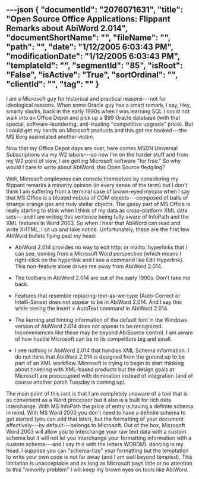 ---json
{
  "documentId": "2076071631",
  "title": "Open Source Office Applications: Flippant Remarks about AbiWord 2.014",
  "documentShortName": "",
  "fileName": "",
  "path": "",
  "date": "1/12/2005 6:03:43 PM",
  "modificationDate": "1/12/2005 6:03:43 PM",
  "templateId": "",
  "segmentId": "85",
  "isRoot": "False",
  "isActive": "True",
  "sortOrdinal": "",
  "clientId": "",
  "tag": ""
}
---

I am a Microsoft guy for historical and practical reasons---not for ideological reasons. When some Oracle guy has a smart remark, I say, Hey, smarty slacks, back in the early 1990s when I was learning SQL I could not walk into an Office Depot and pick up a $99 Oracle database (with that special, software-laundering, anti-trusting &quot;competitive upgrade&quot; price). But I could get my hands on Microsoft products and this got me hooked---the MS Borg assimilated another victim.

Now that my Office Depot days are over, here comes MSDN Universal Subscriptions via my W2 labors---so now I'm on the harder stuff and from my W2 point of view, I am getting Microsoft software &quot;for free.&quot; So why would I care to write about AbiWord, this Open Source fledgling?

Well, Microsoft employees can console themselves by considering my flippant remarks a minority opinion (in every sense of the term) but I don't think I am suffering from a terminal case of brown-eyed myopia when I say that MS Office is a bloated nebula of COM objects---composed of balls of strange orange gas and truly stellar objects. The gassy part of MS Office is really starting to stink when I think of my data as cross-platform XML data sets---and I am writing this sentence being fully aware of InfoPath and the XML features in Word 2003. So when I hear that AbiWord can read and write XHTML, I sit up and take notice. Unfortunately, these are the first few AbiWord bullets flying past my head:

* AbiWord 2.014 provides no way to edit http: or mailto: hyperlinks that I can see, coming from a Microsoft Word perspective (which means I right-click on the hyperlink and I see a command like Edit Hyperlink). This non-feature alone drives me away from AbiWord 2.014.

* The toolbars in AbiWord 2.014 are out of the early 1990s. Don't take me back.

* Features that resemble replacing-text-as-we-type (Auto-Correct or Intelli-Sense) does not appear to be in AbiWord 2.014. And I say this while seeing the Insert &gt; AutoText command in AbiWord 2.014.

* The kerning and hinting information of the default font in the Windows version of AbiWord 2.014 does not appear to be recognized. Inconveniences like these may be beyond AbiSource control. I am aware of how hostile Microsoft can be to its competitors big and small.

* I see nothing in AbiWord 2.014 that handles XML Schema information. I do not think that AbiWord 2.014 is designed from the ground up to be part of an XML workflow. Microsoft is trying to begin to start thinking about tinkering with XML-based products but the design goals at Microsoft are preoccupied with domination instead of integration (and of course another patch Tuesday is coming up).

The main point of this rant is that I am completely unaware of a tool that is as convenient as a Word processor but it also is a built for rich data interchange. With MS InfoPath the price of entry is having a definite schema in mind. With MS Word 2003 you don't need to have a definite schema to get started (you can add that later), but the formatting of your document effectively---by default---belongs to Microsoft. Out of the box, Microsoft Word 2003 will allow you to interchange your raw text data with a custom schema but it will not let you interchange your formatting information with a custom schema---and I say this with the letters WORDML dancing in my head. I suppose you can &quot;schema-tize&quot; your formatting but the temptation to write your own code is not far away (and I am well beyond tempted). This limitation is unacceptable and as long as Microsoft pays little or no attention to this &quot;minority problem&quot; I will keep my brown eyes on tools like AbiWord.
